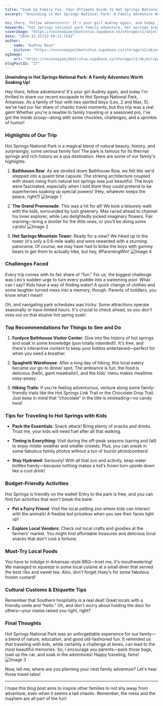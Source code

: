 ```yaml
---
title: "Soak Up Family Fun: Your Ultimate Guide to Hot Springs National Park Adventures!"
excerpt: "Unwinding in Hot Springs National Park: A Family Adventure Worth Soaking Up!

Hey there, fellow adventurers! It's your girl Audrey again, and today I'm thrilled to share our recent escapade to Hot Springs!"
keywords: "hot springs national park family adventure, hot springs arkansas travel tips, bathhouse row hot springs, grand promenade hot springs national park, hot springs mountain tower hike, family-friendly hiking trails Arkansas, Fordyce Bathhouse Visitor Center, best local food hot springs arkansas, Arkansas-style BBQ, family travel blog hot springs, tips for traveling with toddlers, budget-friendly activities hot springs, local attractions hot springs Arkansas, southern hospitality travel tips, spring and fall travel hot springs, kids-friendly hiking trails Arkansas, chocolate drop trail hot springs, spaghetti warehouse hot springs Arkansas, local crafts hot springs farmers market, free activities hot springs national park, hiking tips with kids, family vacation Arkansas"
coverImage: "https://nxvznoqipejdootcntuo.supabase.co/storage/v1/object/public/travel-blog-images/image_27_0.png"
date: "2024-12-21T12:58:21.754Z"
author:
    name: "Audrey Rose"
    picture: "https://nxvznoqipejdootcntuo.supabase.co/storage/v1/object/public/character-reference/audrey_avatar_square.png?t=2024-12-21T13%3A26%3A30.307Z"
ogImage:
    url: "https://nxvznoqipejdootcntuo.supabase.co/storage/v1/object/public/travel-blog-images/image_27_0.png"
blogPostID: "27"
---
```

    

**Unwinding in Hot Springs National Park: A Family Adventure Worth Soaking Up!**

Hey there, fellow adventurers! It's your girl Audrey again, and today I'm thrilled to share our recent escapade to Hot Springs National Park, Arkansas. As a family of four with two spirited boys (Leo, 2 and Max, 5), we've had our fair share of chaotic travel moments, but this trip was a real gem! Whether you're a newbie to family traveling or a seasoned pro, I've got the inside scoop—along with some chuckles, challenges, and a sprinkle of humor!

### Highlights of Our Trip

Hot Springs National Park is a magical blend of natural beauty, history, and surprisingly, some serious family fun! The park is famous for its thermal springs and rich history as a spa destination. Here are some of our family's highlights:

1. **Bathhouse Row**: As we strolled down Bathhouse Row, we felt like we'd stepped into a quaint time capsule. The striking architecture coupled with steam rising from natural hot springs was just beautiful. The boys were fascinated, especially when I told them they could pretend to be superheroes soaking up special powers! (Hey, whatever keeps the peace, right?) ![Image 1](https://nxvznoqipejdootcntuo.supabase.co/storage/v1/object/public/travel-blog-images/image_27_0.png)

2. **The Grand Promenade**: This was a hit for all! We took a leisurely walk with the kids, surrounded by lush greenery. Max raced ahead to channel his inner explorer, while Leo delightedly picked imaginary flowers. Fair warning—bring a stroller for the little ones, or you'll be doing some cardio! ![Image 2](https://nxvznoqipejdootcntuo.supabase.co/storage/v1/object/public/travel-blog-images/image_27_1.png)

3. **Hot Springs Mountain Tower**: Ready for a view? We hiked up to the tower (it's only a 0.6-mile walk) and were rewarded with a stunning panorama. Of course, we may have had to bribe the boys with gummy bears to get them to actually hike, but hey, #ParentingWin! ![Image 4](https://nxvznoqipejdootcntuo.supabase.co/storage/v1/object/public/travel-blog-images/image_27_3.png)

### Challenges Faced

Every trip comes with its fair share of "fun." For us, the biggest challenge was Leo's sudden urge to turn every puddle into a swimming pool. What can I say? Kids have a way of finding water! A quick change of clothes and some laughter turned mess into a memory, though. Parents of toddlers, you know what I mean!

Oh, and navigating park schedules was tricky. Some attractions operate seasonally or have limited hours. It's crucial to check ahead, so you don't miss out on that elusive hot spring soak!

### Top Recommendations for Things to See and Do

1. **Fordyce Bathhouse Visitor Center**: Dive into the history of hot springs and soak in some knowledge (pun totally intended!). It's free, and there's interactive content to keep your kiddos entertained—perfect for when you need a breather.

2. **Spaghetti Warehouse**: After a long day of hiking, this local eatery became our go-to dinner spot. The ambiance is fun, the food is delicious (hello, giant meatballs!), and the kids' menu makes mealtime easy-peasy. 

3. **Hiking Trails**: If you're feeling adventurous, venture along some family-friendly trails like the Hot Springs Link Trail or the Chocolate Drop Trail. Just keep in mind that “chocolate” in the title is misleading—no candy here!

### Tips for Traveling to Hot Springs with Kids

- **Pack the Essentials**: Snack attack! Bring plenty of snacks and drinks. Trust me, your kids will need fuel after all that walking. 

- **Timing is Everything**: Visit during the off-peak seasons (spring and fall) to enjoy milder weather and smaller crowds. Plus, you can sneak in some fabulous family photos without a ton of tourist photobombers!

- **Stay Hydrated**: Seriously! With all that sun and activity, keep water bottles handy—because nothing makes a kid's frown turn upside down like a cool drink!

### Budget-Friendly Activities

Hot Springs is friendly on the wallet! Entry to the park is free, and you can find fun activities that won't break the bank:

- **Pet a Furry Friend**: Visit the local petting zoo where kids can interact with the animals! A freebie but priceless when you see their faces light up!

- **Explore Local Vendors**: Check out local crafts and goodies at the farmers' market. You might find affordable treasures and delicious local snacks that don't cost a fortune.

### Must-Try Local Foods

You have to indulge in Arkansas-style BBQ—trust me, it's mouthwatering! We managed to squeeze in some local cuisine at a small diner that served the best ribs and sweet tea. Also, don't forget Huey's for some fabulous frozen custard!

### Cultural Customs & Etiquette Tips

Remember that Southern hospitality is a real deal! Greet locals with a friendly smile and “hello.” Oh, and don't worry about holding the door for others—your mama raised you right, right?

### Final Thoughts

Hot Springs National Park was an unforgettable experience for our family—a blend of nature, education, and good old-fashioned fun. It reminded us that traveling with kids, while certainly a challenge at times, can lead to the most beautiful memories. So, I encourage you parents—pack those bags, load up the car, and soak in the adventures! Happy traveling, fams! ![Image 3](https://nxvznoqipejdootcntuo.supabase.co/storage/v1/object/public/travel-blog-images/image_27_2.png)

Now, tell me, where are you planning your next family adventure? Let's hear those travel tales!

--- 
I hope this blog post aims to inspire other families to not shy away from adventure, even when it seems a tad chaotic. Remember, the mess and the mayhem are all part of the fun!